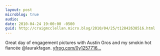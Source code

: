 ```yaml
---
layout: post
microblog: true
audio: 
date: 2010-04-24 19:00:00 -0500
guid: http://craigmcclellan.micro.blog/2010/04/25/t12842638516.html
---
```

Great day of engagement pictures with Austin Gros and my smokin hot fiancée @laurakfagan.  [yfrog.com/0y1257716...](http://yfrog.com/0y12577164j)
